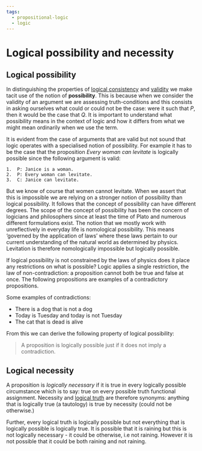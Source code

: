 ```yaml
---
tags:
  - propositional-logic
  - logic
---
```


# Logical possibility and necessity

## Logical possibility

In distinguishing the properties of
[logical consistency](Logical_consistency.md) and
[validity](Validity_and_entailment.md) we make tacit use
of the notion of **possibility**. This is because when we consider the validity
of an argument we are assessing truth-conditions and this consists in asking
ourselves what could or could not be the case: were it such that _P_, then it
would be the case that _Q_. It is important to understand what possibility means
in the context of logic and how it differs from what we might mean ordinarily
when we use the term.

It is evident from the case of arguments that are valid but not sound that logic
operates with a specialised notion of possibility. For example it has to be the
case that the proposition _Every woman can levitate_ is logically possible since
the following argument is valid:

```
1.  P: Janice is a woman.
2.  P: Every woman can levitate.
3.  C: Janice can levitate.
```

But we know of course that women cannot levitate. When we assert that this is
impossible we are relying on a stronger notion of possibility than logical
possibility. It follows that the concept of possibility can have different
degrees. The scope of the concept of possibility has been the concern of
logicians and philosophers since at least the time of Plato and numerous
different formulations exist. The notion that we mostly work with unreflectively
in everyday life is nomological possibility. This means ‘governed by the
application of laws’ where these laws pertain to our current understanding of
the natural world as determined by physics. Levitation is therefore
nomologically impossible but logically possible.

If logical possibility is not constrained by the laws of physics does it place
any restrictions on what is possible? Logic applies a single restriction, the
law of non-contradiction: a proposition cannot both be true and false at once.
The following propositions are examples of a contradictory propositions.

Some examples of contradictions:

- There is a dog that is not a dog
- Today is Tuesday and today is not Tuesday
- The cat that is dead is alive

From this we can derive the following property of logical possibility:

> A proposition is logically possible just if it does not imply a contradiction.

## Logical necessity

A proposition is _logically necessary_ if it is true in every logically possible
circumstance which is to say: true on every possible truth functional
assignment. Necessity and
[logical truth](Logical_truth_and_falsity.md#logical-truth)
are therefore synonyms: anything that is logically true (a tautology) is true by
necessity (could not be otherwise.)

Further, every logical truth is logically possible but not everything that is
logically possible is logically true. It is possible that it is raining but this
is not logically necessary - it could be otherwise, i.e not raining. However it
is not possible that it could be both raining and not raining.
